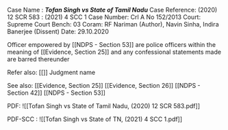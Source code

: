Case Name : ***Tofan Singh vs State of Tamil Nadu***
Case Reference: (2020) 12 SCR 583 : (2021) 4 SCC 1
Case Number: Crl A No 152/2013
Court: Supreme Court
Bench: 03
Coram: RF Nariman (Author), Navin Sinha, Indira Banerjee (Dissent)
Date: 29.10.2020

Officer empowered by [[NDPS - Section 53]] are police officers within the meaning of [[Evidence, Section 25]] and any confessional statements made are barred thereunder

Refer also:
[[]]
Judgment name

See also:
[[Evidence, Section 25]]
[[Evidence, Section 26]]
[[NDPS - Section 42]]
[[NDPS - Section 53]]

PDF: ![[Tofan Singh vs State of Tamil Nadu, (2020) 12 SCR 583.pdf]]

PDF-SCC :
![[Tofan Singh vs State of TN, (2021) 4 SCC 1.pdf]]